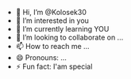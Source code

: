 - 👋 Hi, I’m @Kolosek30
- 👀 I’m interested in you
- 🌱 I’m currently learning YOU
- 💞️ I’m looking to collaborate on ...
- 📫 How to reach me ...
- 😄 Pronouns: ...
- ⚡ Fun fact: I'am special

<!---
Kolosek30/Kolosek30 is a ✨ special ✨ repository because its `README.md` (this file) appears on your GitHub profile.
You can click the Preview link to take a look at your changes.
--->
